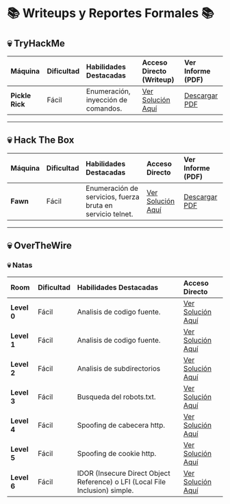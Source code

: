 # 📚 Writeups y Reportes Formales 📚

## 💀 TryHackMe

| Máquina | Dificultad | Habilidades Destacadas | Acceso Directo (Writeup) | Ver Informe (PDF) |
| :--- | :--- | :--- | :--- | :--- |
| **Pickle Rick** | Fácil | Enumeración, inyección de comandos. | [Ver Solución Aquí](TryHackMe/Pickle_Rick.md) | [Descargar PDF](TryHackMe/Pickle_Rick_Informe.pdf) |
---

## 💀 Hack The Box

| Máquina | Dificultad | Habilidades Destacadas | Acceso Directo | Ver Informe (PDF) |
| :--- | :--- | :--- | :--- | :--- |
| **Fawn** | Fácil | Enumeración de servicios, fuerza bruta en servicio telnet. | [Ver Solución Aquí](HackTheBox/Fawn.md) | [Descargar PDF](HackTheBox/informe_Fawn_HTB_.pdf) |

---

## 💀 OverTheWire
### 💀 Natas
| Room | Dificultad | Habilidades Destacadas | Acceso Directo |
| :--- | :--- | :--- | :--- |
| **Level 0** | Fácil | Analisis de codigo fuente. | [Ver Solución Aquí](OverTheWire/Natas0.md) |
| **Level 1** | Fácil | Analisis de codigo fuente. | [Ver Solución Aquí](OverTheWire/Natas1.md) |
| **Level 2** | Fácil | Analisis de subdirectorios | [Ver Solución Aquí](OverTheWire/Natas2.md) |
| **Level 3** | Fácil | Busqueda del robots.txt. | [Ver Solución Aquí](OverTheWire/Natas3.md) |
| **Level 4** | Fácil | Spoofing de cabecera http. | [Ver Solución Aquí](OverTheWire/Natas4.md) |
| **Level 5** | Fácil | Spoofing de cookie http. | [Ver Solución Aquí](OverTheWire/Natas5.md) |
| **Level 6** | Fácil | IDOR (Insecure Direct Object Reference) o LFI (Local File Inclusion) simple. | [Ver Solución Aquí](OverTheWire/Natas6.md) |
